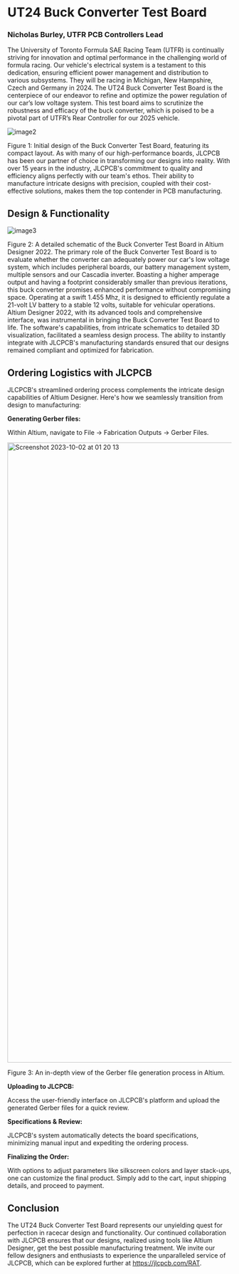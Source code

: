 # UT24 Buck Converter Test Board

### Nicholas Burley, UTFR PCB Controllers Lead


The University of Toronto Formula SAE Racing Team (UTFR) is continually striving for innovation and optimal performance in the challenging world of formula racing. Our vehicle's electrical system is a testament to this dedication, ensuring efficient power management and distribution to various subsystems. They will be racing in Michigan, New Hampshire, Czech and Germany in 2024. 
The UT24 Buck Converter Test Board is the centerpiece of our endeavor to refine and optimize the power regulation of our car’s low voltage system. This test board aims to scrutinize the robustness and efficacy of the buck converter, which is poised to be a pivotal part of UTFR’s Rear Controller for our 2025 vehicle.

![image2](https://user-images.githubusercontent.com/138076143/272070387-5cd57174-5b5f-4730-b69e-0fe36df7fda0.png)

Figure 1: Initial design of the Buck Converter Test Board, featuring its compact layout.
As with many of our high-performance boards, JLCPCB has been our partner of choice in transforming our designs into reality. With over 15 years in the industry, JLCPCB's commitment to quality and efficiency aligns perfectly with our team's ethos. Their ability to manufacture intricate designs with precision, coupled with their cost-effective solutions, makes them the top contender in PCB manufacturing.


## Design & Functionality

![image3](https://user-images.githubusercontent.com/138076143/272070428-40723223-f25d-4dbb-bbba-0a2495984389.png)


Figure 2: A detailed schematic of the Buck Converter Test Board in Altium Designer 2022.
The primary role of the Buck Converter Test Board is to evaluate whether the converter can adequately power our car's low voltage system, which includes peripheral boards, our battery management system, multiple sensors and our Cascadia inverter. Boasting a higher amperage output and having a footprint considerably smaller than previous iterations, this buck converter promises enhanced performance without compromising space. Operating at a swift 1.455 Mhz, it is designed to efficiently regulate a 21-volt LV battery to a stable 12 volts, suitable for vehicular operations.
Altium Designer 2022, with its advanced tools and comprehensive interface, was instrumental in bringing the Buck Converter Test Board to life. The software's capabilities, from intricate schematics to detailed 3D visualization, facilitated a seamless design process. The ability to instantly integrate with JLCPCB's manufacturing standards ensured that our designs remained compliant and optimized for fabrication.

## Ordering Logistics with JLCPCB

JLCPCB's streamlined ordering process complements the intricate design capabilities of Altium Designer. Here's how we seamlessly transition from design to manufacturing:

**Generating Gerber files:** 

Within Altium, navigate to File -> Fabrication Outputs -> Gerber Files.

<img width="1394" alt="Screenshot 2023-10-02 at 01 20 13" src="https://user-images.githubusercontent.com/138076143/272069461-08fffff2-8ede-4a97-8965-e3dcebe4a4ba.png">

Figure 3: An in-depth view of the Gerber file generation process in Altium.

**Uploading to JLCPCB:** 

Access the user-friendly interface on JLCPCB's platform and upload the generated Gerber files for a quick review.

**Specifications & Review:** 

JLCPCB's system automatically detects the board specifications, minimizing manual input and expediting the ordering process.

**Finalizing the Order:** 

With options to adjust parameters like silkscreen colors and layer stack-ups, one can customize the final product. Simply add to the cart, input shipping details, and proceed to payment.

## Conclusion

The UT24 Buck Converter Test Board represents our unyielding quest for perfection in racecar design and functionality. Our continued collaboration with JLCPCB ensures that our designs, realized using tools like Altium Designer, get the best possible manufacturing treatment. We invite our fellow designers and enthusiasts to experience the unparalleled service of JLCPCB, which can be explored further at https://jlcpcb.com/RAT.